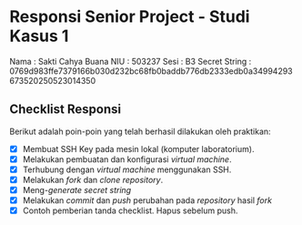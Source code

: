 # Responsi Senior Project - Studi Kasus 1

Nama : Sakti Cahya Buana 
NIU : 503237 
Sesi : B3
Secret String : 0769d983ffe7379166b030d232bc68fb0baddb776db2333edb0a34994293673520250523014350

## Checklist Responsi

Berikut adalah poin-poin yang telah berhasil dilakukan oleh praktikan:

- [x] Membuat SSH Key pada mesin lokal (komputer laboratorium).
- [x] Melakukan pembuatan dan konfigurasi _virtual machine_.
- [x] Terhubung dengan _virtual machine_ menggunakan SSH.
- [x] Melakukan _fork_ dan _clone_ _repository_.
- [x] Meng-_generate_ _secret string_
- [x] Melakukan _commit_ dan _push_ perubahan pada _repository_ hasil _fork_
- [x] Contoh pemberian tanda checklist. Hapus sebelum push.
